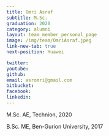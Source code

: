 ```yaml
---
title: Omri Asraf
subtitle: M.Sc. 
graduation: 2020
category: alumni
layout: team_member_personal_page
image: /img/team/OmriAsraf.jpeg
link-new-tab: true
next-position: Huawei 

twitter: 
youtube: 
github: 
email: asromri@gmail.com
bitbucket: 
facebook: 
linkedin:
---
```

M.Sc. AE, Technion, 2020

B.Sc. ME, Ben-Gurion University, 2017


<!-- {% bibliography --query @*[year=2023] --group_by none %}
{% bibliography -q @*[c ~= {{ V. Indelman }}] %}
{% bibliography --sort authors %} -->
